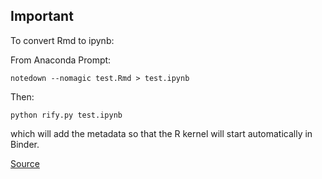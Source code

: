 ## Important

To convert Rmd to ipynb:

From Anaconda Prompt:

```
notedown --nomagic test.Rmd > test.ipynb
```

Then:

```
python rify.py test.ipynb
```

which will add the metadata so that the R kernel will start automatically in Binder.

[Source](https://github.com/jupyterhub/binderhub/issues/261#issuecomment-345987238)
